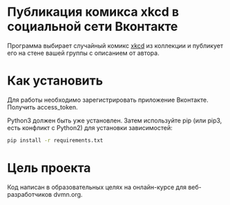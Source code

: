# Публикация комикса xkcd в социальной сети Вконтакте
Программа выбирает случайный комикс [xkcd](https://xkcd.com) из коллекции и публикует его на стене вашей группы с описанием от автора.

# Как установить
Для работы необходимо зарегистрировать приложение Вконтакте. Получить access_token.

Python3 должен быть уже установлен. Затем используйте pip (или pip3, есть конфликт с Python2) для установки зависимостей:
```sh
pip install -r requirements.txt
```

# Цель проекта
Код написан в образовательных целях на онлайн-курсе для веб-разработчиков dvmn.org.
